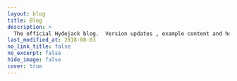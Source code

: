 ```yaml
---
layout: blog
title: Blog
description: >
  The official Hydejack blog.  Version updates , example content and how-to guides on how to blog with Jekyll.
last_modified_at: 2018-08-03
no_link_title: false 
no_excerpt: false 
hide_image: false
cover: true
---
```

